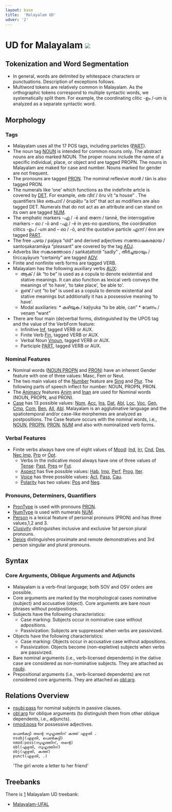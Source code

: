 ```yaml
---
layout: base
title:  'Malayalam UD'
udver: '2'
---
```


# UD for Malayalam <span class="flagspan"><img class="flag" src="../../flags/svg/IN.svg" /></span>

## Tokenization and Word Segmentation

* In general, words are delimited by whitespace characters or punctuations. Description of exceptions follows.
* Multiword tokens are relatively common in Malayalam. As the orthographic tokens correspond to multiple syntactic words, we systematically split them. For example, the coordinating clitic  -ഉം /-um is analyzed as a separate syntactic word. 

## Morphology

### Tags

* Malayalam uses all the 17 POS tags, including particles ([PART]()). 
* The noun tag [NOUN]() is intended for common nouns only. The abstract nouns are also marked NOUN. The proper nouns include the name of a specific individual, place, or object and are tagged PROPN. The nouns in Malayalam are maked for case and number. Nouns marked for gender are not frequent. 
* The pronouns are tagged [PRON](). The nominal reflexive താൻ / tān is also tagged PRON.  
* The numerals like ‘one’ which functions as the indefinite artcle is covered by [DET](). For example, ഒരു വീട് / ŏru vīṭ  “a house” . The quantifiers like ഒരുപാട് / ŏrupāṭu “a lot” that act as modifiers are also tagged DET. Numerals that do not act as an attribute and can stand on its own are tagged [NUM](). 
* The emphatic markers -ഏ / -ē and തന്നേ / tannē, the interrogative markers – ഓ / -ō and -ഏ / -ē in yes-no questions, the coordination clitics -ഉം / -um and – ഓ / -ō, and the quotative particle എന്ന് / ĕnn are tagged [PART]().
* The free പഴയ / paḻaya “old” and derived adjectives സന്തോഷകരമായ / santoṣakaramāya “pleasant” are covered by the tag [ADJ](). 
* Adverbs like സങ്കടത്തോടെ / saṅkaṭattoṭĕ “sadly” , തീർച്ചയായും / tīrccayāyuṃ “certainly” are tagged [ADV](). 
* Finite and nonfinite verb forms are tagged VERB.
* Malayalam has the following auxiliary verbs [AUX](): 
    *  ആക് / āk “to be” is used as a copula to denote existential and stative meanings. It can also function as lexical verb conveys the meanings of ‘to have’, ‘to take place’, ‘be able to’. 
    *  ഉണ്ട് / uṇṭ “to be” is used as a copula to denote existential and stative meanings but additionally it has a possessive meaning ‘to have’. 
    *  Modal auxiliaries:
            * കഴിയുക / kaḻiyuka “to be able, can”
            * വേണം / veṇaṃ “want”
* There are four main (de)verbal forms, distinguished by the UPOS tag and the value of the VerbForm feature:
   * Infinitive [Inf](https://universaldependencies.org/u/feat/VerbForm.html#Inf), tagged VERB or AUX. 
   * Finite Verb [Fin](https://universaldependencies.org/u/feat/VerbForm.html#Fin), tagged VERB or AUX.
   * Verbal Noun [Vnoun](https://universaldependencies.org/u/feat/VerbForm.html#Vnoun), tagged VERB or AUX.
   * Participle [PART](https://universaldependencies.org/u/feat/VerbForm.html#Part), tagged VERB or AUX. 

### Nominal Features

* Nominal words ([NOUN](),[PROPN]() and [PRON]()) have an inherent Gender feature with one of three values: Masc, Fem or Neut.
* The two main values of the [Number]() feature are [Sing](https://universaldependencies.org/u/feat/Number.html#Sing) and [Plur](https://universaldependencies.org/u/feat/Number.html#plur-plural-number). The following parts of speech inflect for number: NOUN, PROPN, PRON. 
* The [Animacy]() features [Anim](https://universaldependencies.org/u/feat/Animacy.html#Anim) and [Inan](https://universaldependencies.org/u/feat/Animacy.html#Inan) are used for Nominal words (NOUN, PROPN, and PRON).  
* [Case]() has 13 possible values: [Nom](https://universaldependencies.org/u/feat/Case.html#nom-nominative--direct), [Acc](https://universaldependencies.org/u/feat/Case.html#Acc), [Ins](https://universaldependencies.org/u/feat/Case.html#Ins), [Dat](https://universaldependencies.org/u/feat/Case.html#Dat), [Abl](https://universaldependencies.org/u/feat/Case.html#Abl), [Loc](https://universaldependencies.org/u/feat/Case.html#Loc), [Voc](https://universaldependencies.org/u/feat/Case.html#Voc), [Gen](https://universaldependencies.org/u/feat/Case.html#Gen), [Cmp](https://universaldependencies.org/u/feat/Case.html#Cmp), [Com](https://universaldependencies.org/u/feat/Case.html#Com), [Ben](https://universaldependencies.org/u/feat/Case.html#Ben), [All](https://universaldependencies.org/u/feat/Case.html#All), [Abl](https://universaldependencies.org/u/feat/Case.html#Abl). Malayalam is an agglutinative language and the spatiotemporal and/or case-like morphemes are analyzed as postpositions. The Case feature occurs with the nominal words, i.e., [NOUN](), [PROPN](), [PRON](), [NUM]() and also with nominalized verb forms.  

### Verbal Features
* Finite verbs always have one of eight values of [Mood](): [Ind](https://universaldependencies.org/u/feat/Mood.html#Ind), [Irr](https://universaldependencies.org/u/feat/Mood.html#Irr), [Cnd](https://universaldependencies.org/u/feat/Mood.html#Cnd), [Des](https://universaldependencies.org/u/feat/Mood.html#Des), [Nec](https://universaldependencies.org/u/feat/Mood.html#Nec),[Imp](https://universaldependencies.org/u/feat/Mood.html#Imp), [Prp](https://universaldependencies.org/u/feat/Mood.html#Prp) or [Opt](https://universaldependencies.org/u/feat/Mood.html#Opt).
   * Verbs in the indicative mood always have one of three values of [Tense](): [Past](https://universaldependencies.org/u/feat/Tense.html#Past), [Pres](https://universaldependencies.org/u/feat/Tense.html#Pres) or [Fut](https://universaldependencies.org/u/feat/Tense.html#fut-future-tense).
   * [Aspect]() has five possible values: [Hab](https://universaldependencies.org/u/feat/Aspect.html#Hab), [Imp](https://universaldependencies.org/u/feat/Aspect.html#Imp), [Perf](https://universaldependencies.org/u/feat/Aspect.html#Perf), [Prog](https://universaldependencies.org/u/feat/Aspect.html#prog-progressive-aspect), [Iter](https://universaldependencies.org/u/feat/Aspect.html#iter-iterative--frequentative-aspect).
   * [Voice]() has three possible values: [Act](https://universaldependencies.org/u/feat/Voice.html#Act), [Pass](https://universaldependencies.org/u/feat/Voice.html#pass-passive-or-patient-focus-voice), [Cau](https://universaldependencies.org/u/feat/Voice.html#cau-causative-voice).
   * [Polarity]() has two values: [Pos](https://universaldependencies.org/u/feat/Polarity.html#Pos) and [Neg](https://universaldependencies.org/u/feat/Polarity.html#neg-negative).

### Pronouns, Determiners, Quantifiers

* [PronType]() is used with pronouns [PRON]().
* [NumType]() is used with numerals [NUM]().
* [Person]() is a lexical feature of personal pronouns (PRON) and has three values,1,2 and 3. 
* [Clusivity]() distinguishes inclusive and exclusive 1st person plural pronouns.
* [Deixis]() distinguishes proximate and remote demonstratives and 3rd person singular and plural pronouns.

## Syntax

### Core Arguments, Oblique Arguments and Adjuncts

* Malayalam is a verb-final language; both SOV and OSV orders are possible.
* Core arguments are marked by the morphological cases nominative (subject) and accusative (object). Core arguments are bare noun phrases without postpositions.
* Subjects have the following characteristics:
    * Case marking: Subjects occur in nominative case without adpositions.
    * Passivization: Subjects are suppressed when verbs are passivized.
* Objects have the following characteristics:
    * Case marking: Objects occur in accusative case without adpositions.
    * Passivization: Objects become (non-expletive) subjects when verbs are passivized.
* Bare nominal arguments (i.e., verb-licensed dependents) in the dative case are considered as non-nominative subjects. They are attached as [nsubj]().
* Prepositional arguments (i.e., verb-licensed dependents) are not considered core arguments. They are attached as [obl:arg]().

## Relations Overview

* [nsubj:pass]() for nominal subjects in passive clauses.
* [obl:arg]() for oblique arguments (to distinguish them from other oblique dependents, i.e., adjuncts).
* [nmod:poss]() for possessive adjectives. 
   ~~~sdparse
   പെൺകുട്ടി തന്റെ സുഹൃത്തിന് കത്ത് എഴുതി .
   nsubj(എഴുതി, പെൺകുട്ടി)
   nmod:poss(സുഹൃത്തിന്, തന്റെ)
   obl(എഴുതി, സുഹൃത്തിന്)
   obj(എഴുതി, കത്ത്)
   punct(എഴുതി, .)
   ~~~
   'The girl wrote a letter to her friend'
   
## Treebanks

There is [1](../treebanks/ml-comparison.html) Malayalam UD treebank:

  * [Malayalam-UFAL](../treebanks/ml_ufal/index.html)
